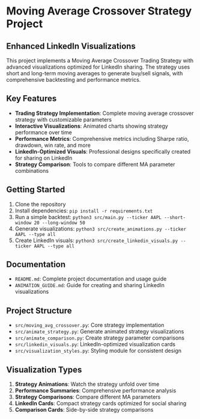 # Moving Average Crossover Strategy Project

## Enhanced LinkedIn Visualizations

This project implements a Moving Average Crossover Trading Strategy with advanced visualizations optimized for LinkedIn sharing. The strategy uses short and long-term moving averages to generate buy/sell signals, with comprehensive backtesting and performance metrics.

## Key Features

- **Trading Strategy Implementation**: Complete moving average crossover strategy with customizable parameters
- **Interactive Visualizations**: Animated charts showing strategy performance over time
- **Performance Metrics**: Comprehensive metrics including Sharpe ratio, drawdown, win rate, and more
- **LinkedIn-Optimized Visuals**: Professional designs specifically created for sharing on LinkedIn
- **Strategy Comparison**: Tools to compare different MA parameter combinations

## Getting Started

1. Clone the repository
2. Install dependencies: `pip install -r requirements.txt`
3. Run a simple backtest: `python3 src/main.py --ticker AAPL --short-window 20 --long-window 50`
4. Generate visualizations: `python3 src/create_animations.py --ticker AAPL --type all`
5. Create LinkedIn visuals: `python3 src/create_linkedin_visuals.py --ticker AAPL --type all`

## Documentation

- `README.md`: Complete project documentation and usage guide
- `ANIMATION_GUIDE.md`: Guide for creating and sharing LinkedIn visualizations

## Project Structure

- `src/moving_avg_crossover.py`: Core strategy implementation
- `src/animate_strategy.py`: Generate animated strategy visualizations
- `src/animate_comparison.py`: Create strategy parameter comparisons
- `src/linkedin_visuals.py`: LinkedIn-optimized visualization cards
- `src/visualization_styles.py`: Styling module for consistent design

## Visualization Types

1. **Strategy Animations**: Watch the strategy unfold over time
2. **Performance Summaries**: Comprehensive performance analysis
3. **Strategy Comparisons**: Compare different MA parameters
4. **LinkedIn Cards**: Compact strategy cards optimized for social sharing
5. **Comparison Cards**: Side-by-side strategy comparisons
